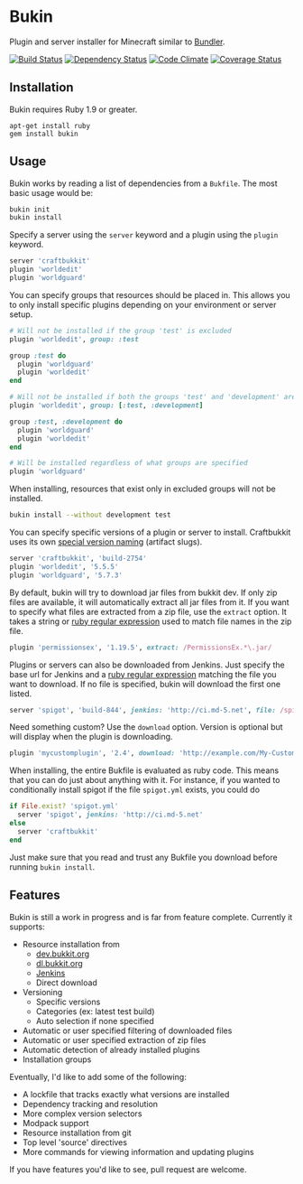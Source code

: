 Bukin
=====

Plugin and server installer for Minecraft similar to [Bundler](http://gembundler.com/).

[![Build Status](https://travis-ci.org/Nullreff/bukin.png)](https://travis-ci.org/Nullreff/bukin)
[![Dependency Status](https://gemnasium.com/Nullreff/bukin.png)](https://gemnasium.com/Nullreff/bukin)
[![Code Climate](https://codeclimate.com/github/Nullreff/bukin.png)](https://codeclimate.com/github/Nullreff/bukin)
[![Coverage Status](https://coveralls.io/repos/Nullreff/bukin/badge.png?branch=master)](https://coveralls.io/r/Nullreff/bukin?branch=master)

Installation
------------

Bukin requires Ruby 1.9 or greater.

    apt-get install ruby
    gem install bukin

Usage
-----

Bukin works by reading a list of dependencies from a `Bukfile`.  The most basic usage would be:

```bash
bukin init
bukin install
```

Specify a server using the `server` keyword and a plugin using the `plugin` keyword.

```ruby
server 'craftbukkit'
plugin 'worldedit'
plugin 'worldguard'
```

You can specify groups that resources should be placed in.  This allows you to only install specific plugins depending on your environment or server setup.

```ruby
# Will not be installed if the group 'test' is excluded
plugin 'worldedit', group: :test

group :test do
  plugin 'worldguard'
  plugin 'worldedit'
end

# Will not be installed if both the groups 'test' and 'development' are excluded
plugin 'worldedit', group: [:test, :development]

group :test, :development do
  plugin 'worldguard'
  plugin 'worldedit'
end

# Will be installed regardless of what groups are specified
plugin 'worldguard'
```

When installing, resources that exist only in excluded groups will not be installed.

```bash
bukin install --without development test
```

You can specify specific versions of a plugin or server to install.  Craftbukkit uses its own [special version naming](http://dl.bukkit.org/about/) (artifact slugs).

```ruby
server 'craftbukkit', 'build-2754'
plugin 'worldedit', '5.5.5'
plugin 'worldguard', '5.7.3'
```

By default, bukin will try to download jar files from bukkit dev.  If only zip files are available, it will automatically extract all jar files from it.  If you want to specify what files are extracted from a zip file, use the `extract` option.  It takes a string or [ruby regular expression](http://ruby-doc.org/core-1.9.3/Regexp.html) used to match file names in the zip file.

```ruby
plugin 'permissionsex', '1.19.5', extract: /PermissionsEx.*\.jar/
```

Plugins or servers can also be downloaded from Jenkins. Just specify the base url for Jenkins and a [ruby regular expression](http://ruby-doc.org/core-1.9.3/Regexp.html) matching the file you want to download.  If no file is specified, bukin will download the first one listed.

```ruby
server 'spigot', 'build-844', jenkins: 'http://ci.md-5.net', file: /spigot\.jar/
```

Need something custom?  Use the `download` option.  Version is optional but will display when the plugin is downloading.

```ruby
plugin 'mycustomplugin', '2.4', download: 'http://example.com/My-Custom-Plugin.jar'
```

When installing, the entire Bukfile is evaluated as ruby code.  This means that you can do just about anything with it.  For instance, if you wanted to conditionally install spigot if the file `spigot.yml` exists, you could do

```ruby
if File.exist? 'spigot.yml'
  server 'spigot', jenkins: 'http://ci.md-5.net'
else
  server 'craftbukkit'
end
```

Just make sure that you read and trust any Bukfile you download before running `bukin install`.

Features
--------

Bukin is still a work in progress and is far from feature complete.  Currently it supports:

* Resource installation from
  * [dev.bukkit.org](http://dev.bukkit.org/)
  * [dl.bukkit.org](http://dl.bukkit.org/)
  * [Jenkins](http://jenkins-ci.org/)
  * Direct download
* Versioning
  * Specific versions
  * Categories (ex: latest test build)
  * Auto selection if none specified
* Automatic or user specified filtering of downloaded files
* Automatic or user specified extraction of zip files
* Automatic detection of already installed plugins
* Installation groups

Eventually, I'd like to add some of the following:

* A lockfile that tracks exactly what versions are installed
* Dependency tracking and resolution
* More complex version selectors
* Modpack support
* Resource installation from git
* Top level 'source' directives
* More commands for viewing information and updating plugins

If you have features you'd like to see, pull request are welcome.

